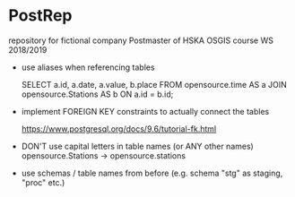 # PostRep
repository for fictional company Postmaster of HSKA OSGIS course WS 2018/2019

- use aliases when referencing tables

	SELECT a.id, 
	       a.date, 
	       a.value, 
	       b.place
	FROM opensource.time AS a
	JOIN opensource.Stations AS b ON a.id = b.id;


- implement FOREIGN KEY constraints to actually connect the tables

	https://www.postgresql.org/docs/9.6/tutorial-fk.html

- DON'T use capital letters in table names (or ANY other names) opensource.Stations -> opensource.stations

- use schemas / table names from before (e.g. schema "stg" as staging, "proc" etc.)
